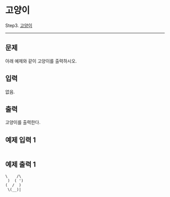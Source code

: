 # 고양이
Step3. [고양이](https://www.acmicpc.net/problem/10171)

---

## 문제

아래 예제와 같이 고양이를 출력하시오.

## 입력

없음.

## 출력

고양이를 출력한다.

## 예제 입력 1 

```

```

## 예제 출력 1 

```
\    /\
 )  ( ')
(  /  )
 \(__)|
```